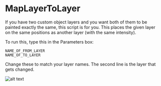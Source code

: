 # MapLayerToLayer
If you have two custom object layers and you want both of them to be painted exactly the same, this script is for you. This places the given layer on the same positions as another layer (with the same intensity).

To run this, type this in the Parameters box:
```
NAME_OF_FROM_LAYER
NAME_OF_TO_LAYER
```
Change these to match your layer names.
The second line is the layer that gets changed.

![alt text](http://i.imgur.com/lUcdfM5.png "Sample")
